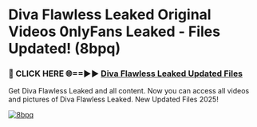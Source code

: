 # Diva Flawless Leaked Original Videos 0nlyFans Leaked - Files Updated! (8bpq)

<h3>🔴 CLICK HERE 🌐==►► <a href="https://tinyurl.com/2m67pmp6" rel="nofollow">Diva Flawless Leaked Updated Files</a></h3>

Get Diva Flawless Leaked and all content. Now you can access all videos and pictures of Diva Flawless Leaked. New Updated Files 2025!

[![8bpq](https://i.imgur.com/H4QAA4z.gif)](https://tinyurl.com/2m67pmp6)